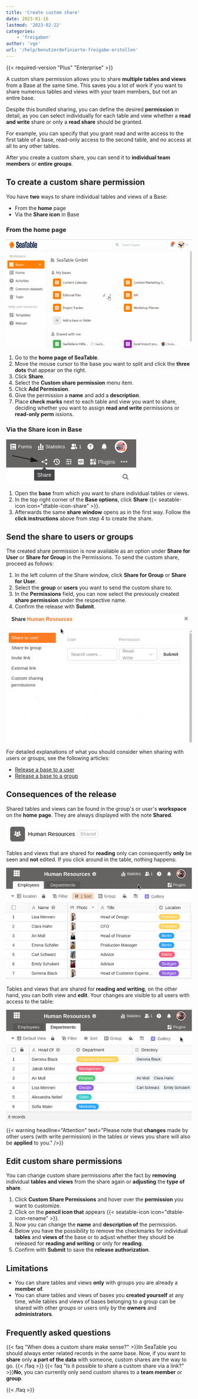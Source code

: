 ```yaml
---
title: 'Create custom share'
date: 2023-01-16
lastmod: '2023-02-22'
categories:
    - 'freigaben'
author: 'vge'
url: '/help/benutzerdefinierte-freigabe-erstellen'
---
```


{{< required-version "Plus" "Enterprise" >}}

A custom share permission allows you to share **multiple tables and views** from a Base at the same time. This saves you a lot of work if you want to share numerous tables and views with your team members, but not an entire base.

Despite this bundled sharing, you can define the desired **permission** in detail, as you can select individually for each table and view whether a **read and write** share or only a **read share** should be granted.

For example, you can specify that you grant read and write access to the first table of a base, read-only access to the second table, and no access at all to any other tables.

After you create a custom share, you can send it to **individual team members** or **entire groups**.

## To create a custom share permission

You have **two** ways to share individual tables and views of a Base:

- From the **home** page
- Via the **Share icon** in Base

### From the home page

![Create custom share](images/Benutzerdefinierte-Freigabe-erstellen.gif)

1. Go to the **home page of SeaTable**.
2. Move the mouse cursor to the base you want to split and click the **three dots** that appear on the right.
3. Click **Share**.
4. Select the **Custom share permission** menu item.
5. Click **Add Permission**.
6. Give the permission a **name** and add a **description**.
7. Place **check marks** next to each table and view you want to share, deciding whether you want to assign **read and write** permissions or **read-only perm** issions.

### Via the Share icon in Base

![Sharing individual spreadsheets from the home page](images/share-single-tablesheets-from-the-base-options.png)

1. Open the **base** from which you want to share individual tables or views.
2. In the top right corner of the **Base options**, click **Share** {{< seatable-icon icon="dtable-icon-share" >}}.
3. Afterwards the same **share window** opens as in the first way. Follow the **click instructions** above from step 4 to create the share.

## Send the share to users or groups

The created share permission is now available as an option under **Share for User** or **Share for Group** in the Permissions. To send the custom share, proceed as follows:

1. In the left column of the Share window, click **Share for Group** or **Share for User**.
2. Select the **group** or **users** you want to send the custom share to.
3. In the **Permissions** field, you can now select the previously created **share permission** under the respective name.
4. Confirm the release with **Submit**.

![Share individual spreadsheets of a base](images/share-sinlge-table-sheets-to-a-group-1.gif)

For detailed explanations of what you should consider when sharing with users or groups, see the following articles:

- [Release a base to a user](https://seatable.io/en/docs/freigabelinks/anlegen-einer-benutzerfreigabe/)
- [Release a base to a group](https://seatable.io/en/docs/freigabelinks/freigabe-einer-base-an-eine-gruppe/)

## Consequences of the release

Shared tables and views can be found in the group's or user's **workspace** on the **home** **page**. They are always displayed with the note **Shared**.

![Individual spreadsheets of a base shared with a group](images/how-shared-single-table-sheets-are-marked.png)

Tables and views that are shared for **reading** only can consequently **only** be seen and **not** edited. If you click around in the table, nothing happens:

![Single spreadsheet that has been shared read-only to a group](images/shared-table-pages-only-read.gif)

Tables and views that are shared for **reading and writing**, on the other hand, you can both view and **edit**. Your changes are visible to all users with access to the table:

![Single spreadsheet shared read and write to a group](images/shared-table-pages-read-and-write.gif)

{{< warning  headline="Attention"  text="Please note that **changes** made by other users (with write permission) in the tables or views you share will also be **applied** to you." />}}

## Edit custom share permissions

You can change custom share permissions after the fact by **removing** individual **tables and views** from the share again or **adjusting** the **type of share**.

1. Click **Custom Share Permissions** and hover over the **permission** you want to customize.
2. Click on the **pencil icon that** appears {{< seatable-icon icon="dtable-icon-rename" >}}.
3. Now you can change the **name** and **description of** the permission.
4. Below you have the possibility to remove the checkmarks for individual **tables** and **views of** the base or to adjust whether they should be released for **reading and writing** or only for **reading**.
5. Confirm with **Submit** to save the **release authorization**.

## Limitations

- You can share tables and views **only** with groups you are already a **member of**.
- You can share tables and views of bases you **created yourself** at any time, while tables and views of bases belonging to a group can be shared with other groups or users only by the **owners** and **administrators**.

## Frequently asked questions

{{< faq "When does a custom share make sense?" >}}In SeaTable you should always enter related records in the same base. Now, if you want to **share** only **a part of the data** with someone, custom shares are the way to go.
{{< /faq >}}
{{< faq "Is it possible to share a custom share via a link?" >}}**No**, you can currently only send custom shares to a **team member** or **group**.

{{< /faq >}}
